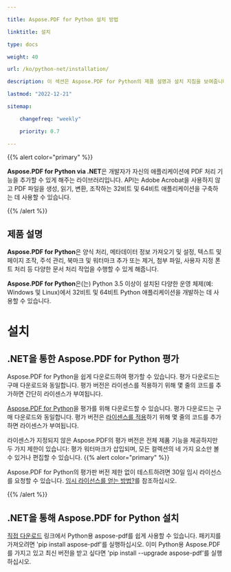 ```yaml
---

title: Aspose.PDF for Python 설치 방법

linktitle: 설치

type: docs

weight: 40

url: /ko/python-net/installation/

description: 이 섹션은 Aspose.PDF for Python의 제품 설명과 설치 지침을 보여줍니다.

lastmod: "2022-12-21"

sitemap:

​    changefreq: "weekly"

​    priority: 0.7

---
```


{{% alert color="primary" %}}

**Aspose.PDF for Python via .NET**은 개발자가 자신의 애플리케이션에 PDF 처리 기능을 추가할 수 있게 해주는 라이브러리입니다. API는 Adobe Acrobat을 사용하지 않고 PDF 파일을 생성, 읽기, 변환, 조작하는 32비트 및 64비트 애플리케이션을 구축하는 데 사용할 수 있습니다.

{{% /alert %}}

## 제품 설명

**Aspose.PDF for Python**은 양식 처리, 메타데이터 정보 가져오기 및 설정, 텍스트 및 페이지 조작, 주석 관리, 북마크 및 워터마크 추가 또는 제거, 첨부 파일, 사용자 지정 폰트 처리 등 다양한 문서 처리 작업을 수행할 수 있게 해줍니다.


 **Aspose.PDF for Python**은(는) Python 3.5 이상이 설치된 다양한 운영 체제(예: Windows 및 Linux)에서 32비트 및 64비트 Python 애플리케이션을 개발하는 데 사용할 수 있습니다.

# 설치

## .NET을 통한 Aspose.PDF for Python 평가

Aspose.PDF for Python을 쉽게 다운로드하여 평가할 수 있습니다. 평가 다운로드는 구매 다운로드와 동일합니다. 평가 버전은 라이센스를 적용하기 위해 몇 줄의 코드를 추가하면 간단히 라이센스가 부여됩니다.

[Aspose.PDF for Python](https://releases.aspose.com/pdf/pythonnet/)을 평가를 위해 다운로드할 수 있습니다. 평가 다운로드는 구매 다운로드와 동일합니다. 평가 버전은 [라이센스를 적용](/pdf/ko/python-net/licensing/)하기 위해 몇 줄의 코드를 추가하면 라이센스가 부여됩니다.

라이센스가 지정되지 않은 Aspose.PDF의 평가 버전은 전체 제품 기능을 제공하지만 두 가지 제한이 있습니다: 평가 워터마크가 삽입되며, 모든 컬렉션의 네 가지 요소만 볼 수 있거나 편집할 수 있습니다.
{{% alert color="primary" %}}

Aspose.PDF for Python의 평가판 버전 제한 없이 테스트하려면 30일 임시 라이선스를 요청할 수 있습니다. [임시 라이선스를 얻는 방법?](https://purchase.aspose.com/temporary-license)를 참조하십시오.

{{% /alert %}}

## .NET을 통해 Aspose.PDF for Python 설치

[직접 다운로드](https://pypi.org/project/aspose-pdf/) 링크에서 Python용 aspose-pdf를 쉽게 사용할 수 있습니다. 패키지를 가져오려면 'pip install aspose-pdf'를 실행하십시오. 이미 Python용 Aspose.PDF를 가지고 있고 최신 버전을 받고 싶다면 'pip install --upgrade aspose-pdf'를 실행하십시오.
